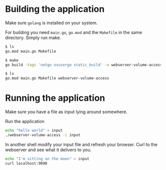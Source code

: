 # Building the application

Make sure `golang` is installed on your system.

For building you need `main.go`, `go.mod` and the `Makefile` in the same directory.
Simply run make. 

```sh
$ ls
go.mod main.go Makefile

$ make
go build -tags 'netgo osusergo static_build' -o webserver-volume-access

$ ls 
go.mod main.go Makefile webserver-volume-access
```

# Running the application
Make sure you have a file as input lying around somewhere.

Run the application

```sh
echo "hello world" > input
./webserver-volume-access -i input
```

In another shell modify your input file and refresh your browser. 
Curl to the webserver and see what it delivers to you.

```sh
echo "I'm sitting on the moon" > input
curl localhost:9090
```